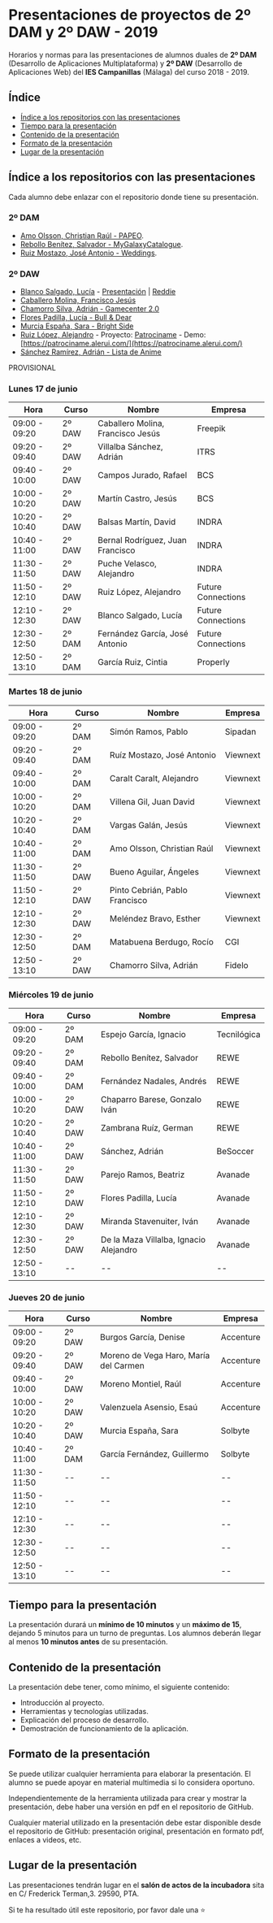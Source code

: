 # Presentaciones de proyectos de 2º DAM y 2º DAW - 2019
Horarios y normas para las presentaciones de alumnos duales de **2º DAM** (Desarrollo de Aplicaciones Multiplataforma) y **2º DAW** (Desarrollo de Aplicaciones Web) del **IES Campanillas** (Málaga) del curso 2018 - 2019.

## Índice

* [Índice a los repositorios con las presentaciones](#índice-a-los-repositorios-con-las-presentaciones)
* [Tiempo para la presentación](#tiempo-para-la-presentación)
* [Contenido de la presentación](#contenido-de-la-presentación)
* [Formato de la presentación](#formato-de-la-presentación)
* [Lugar de la presentación](#lugar-de-la-presentación)

## Índice a los repositorios con las presentaciones

Cada alumno debe enlazar con el repositorio donde tiene su presentación.

### 2º DAM
* [Amo Olsson, Christian Raúl - PAPEO](https://github.com/christianraulamo/Proyecto_Final).
* [Rebollo Benítez, Salvador - MyGalaxyCatalogue](https://github.com/SalvaRebollo/MyGalaxyCatalogueFinal).
* [Ruiz Mostazo, José Antonio - Weddings](https://github.com/joseantonioruizmostazo/Proyecto_Final).

### 2º DAW
* [Blanco Salgado, Lucía](https://github.com/lucia-blanco) - [Presentación](https://github.com/lucia-blanco/final-project-presentation) | [Reddie](https://github.com/lucia-blanco/reddie)
* [Caballero Molina, Francisco Jesús ](https://github.com/fjcmolina/Proyecto-PHP)
* [Chamorro Silva, Adrián - Gamecenter 2.0](https://github.com/AdrianChSilva/GameCenter-2)
* [Flores Padilla, Lucía - Bull & Dear](https://github.com/luciaflores25/PROYECTOFINAL-BULLDEAR)
* [Murcia España, Sara - Bright Side](https://github.com/SaraMurcia/Bright-Side)
* [Ruiz López, Alejandro](https://github.com/AleRui) - Proyecto: [Patrociname](https://github.com/AleRui/Patrociname) - Demo: [https://patrociname.alerui.com/](https://patrociname.alerui.com/)
* [Sánchez Ramírez, Adrián - Lista de Anime](https://github.com/adriansanchezramirez/Final-Project)

PROVISIONAL

### Lunes 17 de junio

| Hora          	| Curso  	| Nombre                            	| Empresa           	|
|---------------	|--------	|-----------------------------------	|-------------------	|
| 09:00 - 09:20 	| 2º DAW 	| Caballero Molina, Francisco Jesús 	| Freepik           	|
| 09:20 - 09:40 	| 2º DAW 	| Villalba Sánchez, Adrián          	| ITRS              	|
| 09:40 - 10:00 	| 2º DAW 	| Campos Jurado, Rafael             	| BCS               	|
| 10:00 - 10:20 	| 2º DAW 	| Martín Castro, Jesús              	| BCS               	|
| 10:20 - 10:40 	| 2º DAW 	| Balsas Martín, David              	| INDRA             	|
| 10:40 - 11:00 	| 2º DAW 	| Bernal Rodríguez, Juan Francisco  	| INDRA             	|
| 11:30 - 11:50 	| 2º DAW 	| Puche Velasco, Alejandro          	| INDRA             	|
| 11:50 - 12:10 	| 2º DAW 	| Ruiz López, Alejandro             	| Future Connections 	|
| 12:10 - 12:30 	| 2º DAW 	| Blanco Salgado, Lucía             	| Future Connections 	|
| 12:30 - 12:50 	| 2º DAM 	| Fernández García, José Antonio    	| Future Connections 	|
| 12:50 - 13:10 	| 2º DAM 	| García Ruiz, Cintia               	| Properly          	|


### Martes 18 de junio

| Hora          	| Curso  	| Nombre                         	| Empresa  	|
|---------------	|--------	|--------------------------------	|----------	|
| 09:00 - 09:20 	| 2º DAM 	| Simón Ramos, Pablo             	| Sipadan  	|
| 09:20 - 09:40 	| 2º DAM 	| Ruíz Mostazo, José Antonio     	| Viewnext 	|
| 09:40 - 10:00 	| 2º DAM 	| Caralt Caralt, Alejandro       	| Viewnext 	|
| 10:00 - 10:20 	| 2º DAM 	| Villena Gil, Juan David        	| Viewnext 	|
| 10:20 - 10:40 	| 2º DAM 	| Vargas Galán, Jesús            	| Viewnext 	|
| 10:40 - 11:00 	| 2º DAM 	| Amo Olsson, Christian Raúl     	| Viewnext 	|
| 11:30 - 11:50 	| 2º DAW 	| Bueno Aguilar, Ángeles         	| Viewnext 	|
| 11:50 - 12:10 	| 2º DAW 	| Pinto Cebrián, Pablo Francisco 	| Viewnext 	|
| 12:10 - 12:30 	| 2º DAW 	| Meléndez Bravo, Esther         	| Viewnext 	|
| 12:30 - 12:50 	| 2º DAM 	| Matabuena Berdugo, Rocío       	| CGI      	|
| 12:50 - 13:10 	| 2º DAW 	| Chamorro Silva, Adrián         	| Fidelo    |

### Miércoles 19 de junio


| Hora              | Curso      | Nombre                                     | Empresa         |
|---------------    |--------    |----------------------------------------    |-------------    |
| 09:00 - 09:20     | 2º DAM     | Espejo García, Ignacio                     | Tecnilógica     |
| 09:20 - 09:40     | 2º DAM     | Rebollo Benítez, Salvador                  | REWE            |
| 09:40 - 10:00     | 2º DAM     | Fernández Nadales, Andrés                  | REWE            |
| 10:00 - 10:20     | 2º DAW     | Chaparro Barese, Gonzalo Iván              | REWE            |
| 10:20 - 10:40     | 2º DAW     | Zambrana Ruíz, German                      | REWE            |
| 10:40 - 11:00     | 2º DAW     | Sánchez, Adrián                            | BeSoccer        |
| 11:30 - 11:50     | 2º DAW     | Parejo Ramos, Beatriz                      | Avanade         |
| 11:50 - 12:10     | 2º DAW     | Flores Padilla, Lucía                      | Avanade         |
| 12:10 - 12:30     | 2º DAW     | Miranda Stavenuiter, Iván                  | Avanade         |
| 12:30 - 12:50     | 2º DAW     | De la Maza Villalba, Ignacio Alejandro     | Avanade         |
| 12:50 - 13:10     | --         | --                                         | --              |

### Jueves 20 de junio

| Hora          	| Curso  	| Nombre                                	| Empresa   	|
|---------------	|--------	|---------------------------------------	|-----------	|
| 09:00 - 09:20 	| 2º DAW 	| Burgos García, Denise                 	| Accenture 	|
| 09:20 - 09:40 	| 2º DAW 	| Moreno de Vega Haro, María del Carmen 	| Accenture 	|
| 09:40 - 10:00 	| 2º DAW 	| Moreno Montiel, Raúl                  	| Accenture 	|
| 10:00 - 10:20 	| 2º DAW 	| Valenzuela Asensio, Esaú              	| Accenture 	|
| 10:20 - 10:40 	| 2º DAW 	| Murcia España, Sara                   	| Solbyte   	|
| 10:40 - 11:00 	| 2º DAM 	| García Fernández, Guillermo           	| Solbyte   	|
| 11:30 - 11:50 	| --     	| --                                    	| --        	|
| 11:50 - 12:10 	| --     	| --                                    	| --        	|
| 12:10 - 12:30 	| --     	| --                                    	| --        	|
| 12:30 - 12:50 	| --     	| --                                    	| --        	|
| 12:50 - 13:10 	| --     	| --                                    	| --        	|


## Tiempo para la presentación

La presentación durará un **mínimo de 10 minutos** y un **máximo de 15**, dejando 5 minutos para un turno de preguntas. Los alumnos deberán llegar al menos **10 minutos antes** de su presentación.

## Contenido de la presentación

La presentación debe tener, como mínimo, el siguiente contenido:

* Introducción al proyecto.
* Herramientas y tecnologías utilizadas.
* Explicación del proceso de desarrollo.
* Demostración de funcionamiento de la aplicación.

## Formato de la presentación

Se puede utilizar cualquier herramienta para elaborar la presentación. El alumno se puede apoyar en material multimedia si lo considera oportuno.

Independientemente de la herramienta utilizada para crear y mostrar la presentación, debe haber una versión en pdf en el repositorio de GitHub.

Cualquier material utilizado en la presentación debe estar disponible desde el repositorio de GitHub: presentación original, presentación en formato pdf, enlaces a videos, etc.

## Lugar de la presentación

Las presentaciones tendrán lugar en el **salón de actos de la incubadora** sita en C/ Frederick Terman,3. 29590, PTA.

Si te ha resultado útil este repositorio, por favor dale una :star:
